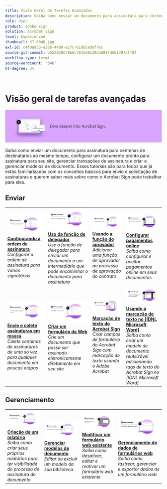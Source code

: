 ```yaml
---
title: Visão Geral de Tarefas Avançadas
description: Saiba como enviar um documento para assinatura para centenas de destinatários ao mesmo tempo, configurar um documento pronto para assinatura para seu site, gerenciar transações de assinatura e criar e gerenciar modelos de documento
role: User
product: adobe sign
solution: Acrobat Sign
level: Experienced
thumbnail: KT-6848.jpg
exl-id: c4f0a953-e28b-4488-a27c-010b5adaf7ec
source-git-commit: b552039d79b6c7835e8139da891fd5b1397aff84
workflow-type: tm+mt
source-wordcount: '346'
ht-degree: 3%

---
```


# Visão geral de tarefas avançadas

![Imagem avançada do Sign](../assets/Hero-Advanced.png)

Saiba como enviar um documento para assinatura para centenas de destinatários ao mesmo tempo, configurar um documento pronto para assinatura para seu site, gerenciar transações de assinatura e criar e gerenciar modelos de documento. Esses tutoriais são para todos que já estão familiarizados com os conceitos básicos para envio e solicitação de assinaturas e querem saber mais sobre como o Acrobat Sign pode trabalhar para eles.

## Enviar

<table style="table-layout:fixed">
<tr>
  <td>
    <a href="setting-up-routing.md">
      <img alt="Configurando a ordem de assinatura" src="../assets/Routing.png">
    </a>
    <div>
    <a href="setting-up-routing.md"><strong>Configurando a ordem de assinatura</strong></a>
    </div>
    <em>Configurar a ordem de assinatura para vários signatários</em>
    <br>
  </td>
  <td>
    <a href="delegate-signature.md">
      <img alt="Delegando a outra pessoa" src="../assets/Delegating.png" />
    </a>  
    <div>
    <a href="delegate-signature.md"><strong>Uso da função de delegador</strong></a>
    </div>
    <em>Use a função de delegador para enviar um documento a um intermediário que pode encaminhar o documento para assinatura</em>
    <br>
  </td>
  <td>
    <a href="add-an-approver.md">
      <img alt="Usando a função do aprovador" src="../assets/Approver.png" />
    </a>
    <div>
    <a href="add-an-approver.md"><strong>Usando a função do aprovador</strong></a>
    </div>
    <em>Adicionar uma função de aprovador ao processo de aprovação do contrato</em>
    <br>
  </td>
  <td>
    <a href="set-up-online-payments.md">
      <img alt="Configurar pagamentos online" src="../assets/Payments.png" />
    </a>
    <div>
    <a href="set-up-online-payments.md"><strong>Configurar pagamentos online</strong></a>
    </div>
    <em>Saiba como configurar e aceitar pagamentos online em seus documentos</em>
    <br>
  </td>
</tr>
<tr>
 <td>
    <a href="megasign.md">
      <img alt="Envie e colete assinaturas em massa" src="../assets/Megasign.png" />
    </a>
    <div>
    <a href="megasign.md"><strong>Envie e colete assinaturas em massa</strong></a>
    </div>
    <em>Colete centenas de assinaturas de uma só vez para qualquer documento em poucas etapas</em>
    <br>
  </td>
  <td>
    <a href="webform.md">
      <img alt="Criar um formulário da Web" src="../assets/Webform.png" />
    </a>
    <div>
    <a href="webform.md"><strong>Criar um formulário da Web</strong></a>
    </div>
    <em>Crie um documento que possa ser assinado eletronicamente diretamente em seu site</em>
    <br>
  </td>
  <td>
    <a href="adobe-sign-text-tagging.md">
      <img alt="Marcação de texto do Acrobat Sign" src="../assets/Text-Tagging.png" />
  </a>
    <div>
    <a href="adobe-sign-text-tagging.md"><strong>Marcação de texto do Acrobat Sign</strong></a>
    </div>
    <em>Criar campos de formulário do Acrobat Sign com marcação de texto usando o Adobe Acrobat</em>
    <br>
  </td>
  <td>
    <a href="text-tagging-word.md">
      <img alt="Usando a marcação de texto no [!DNL Microsoft Word]" src="../assets/Wordtexttagging.png" />
  </a>
    <div>
    <a href="text-tagging-word.md"><strong>Usando a marcação de texto no [!DNL Microsoft Word]</strong></a>
    </div>
    <em>Saiba como criar um modelo de documento reutilizável adicionando tags de texto do Acrobat Sign no [!DNL Microsoft Word]</em>
    <br>
  </td>
</tr>
</table>

## Gerenciamento

<table style="table-layout:fixed">
<tr>
<td>
    <a href="creating-a-report.md">
      <img alt="Criação de um relatório" src="../assets/Report.png" />
    </a>
    <div>
    <a href="creating-a-report.md"><strong>Criação de um relatório</strong></a>
    </div>
    <em>Saiba como criar seus próprios relatórios para ter visibilidade do processo de assinatura do documento</em>
    <br>
  </td>
  <td>
    <a href="edit-a-template.md">
      <img alt="Gerenciar modelos de documento" src="../assets/ManageTemplate.png" />
    </a>
    <div>
    <a href="edit-a-template.md"><strong>Gerenciar modelos de documento</strong></a>
    </div>
    <em>Editar ou excluir um modelo da sua biblioteca</em>
    <br>
  </td>
  <td>
    <a href="modify-webform.md">
      <img alt="Modificar um formulário web existente" src="../assets/Modifywebform.png" />
    </a>
    <div>
    <a href="modify-webform.md"><strong>Modificar um formulário web existente</strong></a>
    </div>
    <em>Saiba como desativar, editar e reativar um formulário web existente</em>
    <br>
  </td>  
  <td>
    <a href="manage-webform-data.md">
      <img alt="Gerenciamento de dados de formulários web" src="../assets/Managewebform.png" />
    </a>
    <div>
    <a href="manage-webform-data.md"><strong>Gerenciamento de dados de formulários web</strong></a>
    </div>
    <em>Saiba como rastrear, gerenciar e exportar dados de um formulário web</em>
    <br>
  </td>  
</tr>
</table>